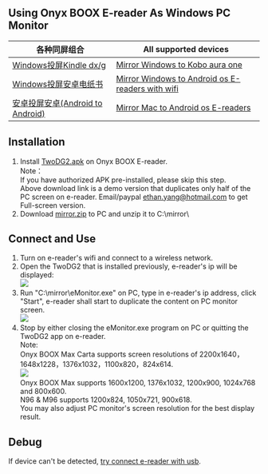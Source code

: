 ## Using Onyx BOOX E-reader As Windows PC Monitor ##
| 各种同屏组合 | All supported devices |
| ------------ | --------------------- |
| [Windows投屏Kindle dx/g][DXG] | [Mirror Windows to Kobo aura one][KOBOen] |
| [Windows投屏安卓电纸书][BOOX] | [Mirror Windows to Android os E-readers with wifi][BOOXen] |
| [安卓投屏安卓(Android to Android)][ANDROID] | [Mirror Mac to Android os E-readers][BOOX-mac] |
## Installation ##
1. Install [TwoDG2.apk](https://raw.githubusercontent.com/nahtethan/dxg-display/master/00-binary/TwoDG2.apk) on Onyx BOOX E-reader.  
Note：  
If you have authorized APK pre-installed, please skip this step.  
Above download link is a demo version that duplicates only half of the PC screen on e-reader. Email/paypal ethan.yang@hotmail.com to get Full-screen version.
2. Download [mirror.zip](https://raw.githubusercontent.com/nahtethan/dxg-display/master/00-binary/mirror.zip) to PC and unzip it to C:\mirror\  

## Connect and Use ##
1. Turn on e-reader's wifi and connect to a wireless network.
2. Open the TwoDG2 that is installed previously, e-reader's ip will be displayed:  
![](https://github.com/nahtethan/dxg-display/blob/master/99-pictures/wifi.jpg)
3. Run "C:\mirror\eMonitor.exe" on PC, type in e-reader's ip address, click "Start", e-reader shall start to duplicate the content on PC monitor screen.  
![](https://github.com/nahtethan/dxg-display/blob/master/99-pictures/eMonitor-wifi.jpg)
3. Stop by either closing the eMonitor.exe program on PC or quitting the TwoDG2 app on e-reader.  
Note:  
Onyx BOOX Max Carta supports screen resolutions of 2200x1640，1648x1228，1376x1032，1100x820，824x614.  
![](https://github.com/nahtethan/dxg-display/blob/master/99-pictures/eMonitor-1376.jpg)  
Onyx BOOX Max supports 1600x1200, 1376x1032, 1200x900, 1024x768 and 800x600.  
N96 & M96 supports 1200x824, 1050x721, 900x618.  
You may also adjust PC monitor's screen resolution for the best display result.  

## Debug ##
If device can't be detected, [try connect e-reader with usb](https://github.com/nahtethan/dxg-display/blob/master/e-reader/BOOX-usb.md).

[DXG]:		https://github.com/nahtethan/dxg-display/blob/master/DXG.md
[BOOX]:		https://github.com/nahtethan/dxg-display/blob/master/BOOX.md
[BOOXen]:	https://github.com/nahtethan/dxg-display/blob/master/BOOXen.md
[ANDROID]:	https://github.com/nahtethan/dxg-display/blob/master/ANDROID.md
[KOBOen]: 	https://github.com/nahtethan/dxg-display/blob/master/e-reader/KOBOen.md
[BOOX-cmd]:	https://github.com/nahtethan/dxg-display/blob/master/e-reader/BOOX-cmd.md
[BOOX-mac]:	https://github.com/nahtethan/dxg-display/blob/master/e-reader/BOOX-mac.md
